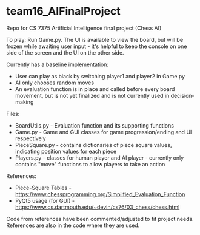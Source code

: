 # team16_AIFinalProject
Repo for CS 7375 Artificial Intelligence final project (Chess AI)


To play: Run Game.py.  The UI is available to view the board, but will be frozen while awaiting user input - it's helpful to keep the console on one side of the screen and the UI on the other side.

Currently has a baseline implementation:
  - User can play as black by switching player1 and player2 in Game.py
  - AI only chooses random moves
  - An evaluation function is in place and called before every board movement, but is not yet finalized and is not currently used in decision-making

Files:
  - BoardUtils.py - Evaluation function and its supporting functions
  - Game.py - Game and GUI classes for game progression/ending and UI respectively
  - PieceSquare.py - contains dictionaries of piece square values, indicating position values for each piece
  - Players.py - classes for human player and AI player - currently only contains "move" functions to allow players to take an action

References:
  - Piece-Square Tables - https://www.chessprogramming.org/Simplified_Evaluation_Function
  - PyQt5 usage (for GUI) - https://www.cs.dartmouth.edu/~devin/cs76/03_chess/chess.html

Code from references have been commented/adjusted to fit project needs. 
References are also in the code where they are used.

